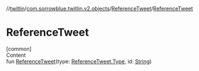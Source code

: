 //[twitlin](../../index.md)/[com.sorrowblue.twitlin.v2.objects](../index.md)/[ReferenceTweet](index.md)/[ReferenceTweet](-reference-tweet.md)



# ReferenceTweet  
[common]  
Content  
fun [ReferenceTweet](-reference-tweet.md)(type: [ReferenceTweet.Type](-type/index.md), id: [String](https://kotlinlang.org/api/latest/jvm/stdlib/kotlin/-string/index.html))  



